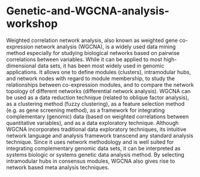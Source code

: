 # Genetic-and-WGCNA-analysis-workshop
Weighted correlation network analysis, also known as weighted gene co-expression network analysis (WGCNA), is a widely used data mining method especially for studying biological networks based on pairwise correlations between variables. While it can be applied to most high-dimensional data sets, it has been most widely used in genomic applications. It allows one to define modules (clusters), intramodular hubs, and network nodes with regard to module membership, to study the relationships between co-expression modules, and to compare the network topology of different networks (differential network analysis). WGCNA can be used as a data reduction technique (related to oblique factor analysis), as a clustering method (fuzzy clustering), as a feature selection method (e.g. as gene screening method), as a framework for integrating complementary (genomic) data (based on weighted correlations between quantitative variables), and as a data exploratory technique. Although WGCNA incorporates traditional data exploratory techniques, its intuitive network language and analysis framework transcend any standard analysis technique. Since it uses network methodology and is well suited for integrating complementary genomic data sets, it can be interpreted as systems biologic or systems genetic data analysis method. 
By selecting intramodular hubs in consensus modules, WGCNA also gives rise to network based meta analysis techniques.







